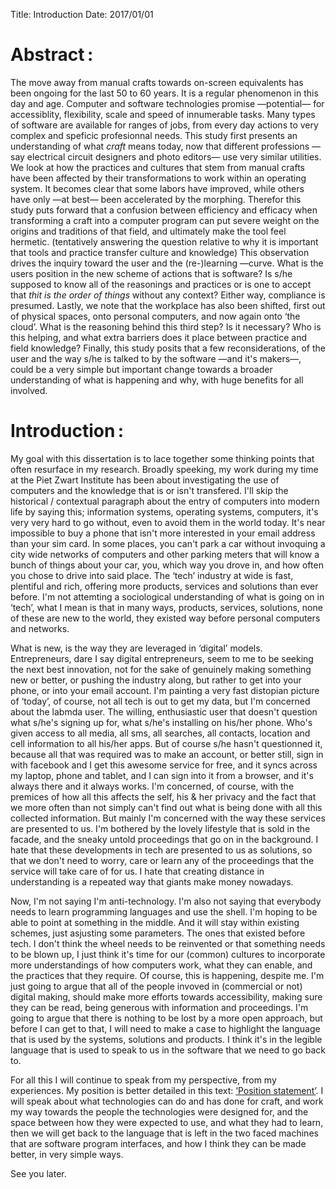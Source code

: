 Title: Introduction
Date: 2017/01/01

# Abstract :
The move away from manual crafts towards on-screen equivalents has been ongoing for the last 50 to 60 years. It is a regular phenomenon in this day and age. Computer and software technologies promise —potential— for accessiblity, flexibility, scale and speed of innumerable tasks. Many types of software are available for ranges of jobs, from every day actions to very complex and speficic profesionnal needs. This study first presents an understanding of what *craft* means today, now that different professions —say electrical circuit designers and photo editors— use very similar utilities. We look at how the practices and cultures that stem from manual crafts have been affected by their transformations to work within an operating system. It becomes clear that some labors have improved, while others have only —at best— been accelerated by the morphing. Therefor this study puts forward that a confusion between efficiency and efficacy when transforming a craft into a computer program can put severe weight on the origins and traditions of that field, and ultimately make the tool feel hermetic. (tentatively answering the question relative to why it is important that tools and practice transfer culture and knowledge) This observation drives the inquiry toward the user and the (re-)learning —curve. What is the users position in the new scheme of actions that is software? Is s/he supposed to know all of the reasonings and practices or is one to accept that *thit is the order of things* without any context? Either way, compliance is presumed. Lastly, we note that the workplace has also been shifted, first out of physical spaces, onto personal computers, and now again onto ‘the cloud’. What is the reasoning behind this third step? Is it necessary? Who is this helping, and what extra barriers does it place between practice and field knowledge? Finally, this study posits that a few reconsiderations, of the user and the way s/he is talked to by the software —and it's makers—, could be a very simple but important change towards a broader understanding of what is happening and why, with huge benefits for all involved.

# Introduction :

<!--
This text aims to inform and anwser a research question about software, culture, and their current relation; **Why must static visual production software technologies transfer the knowledge and skills of the craft they virtualise?**

Some terms need specifications from this question, and this is where we will start:

* visual production software: tools that are enabled by PCs to create and produce static visuals. This subset includes both vector graphics creation and bitmap image production, covering the tools that a visual designer could use, big or small, on a computer.
* static: isolated here to not include animation or moving image intended visual tools
* technologies: best understood as detailed by Morozov:

> *Technology is typically seen as a problem-solver, and well-designed technology **is supposed to follow an according aesthetic of efficiency**, ease and—ultimately—automation.*
<br><small>To Save Everything, Click Here — Evgeny Morozov, ch 9</small>

* craft they virtualise: the digital version that results from the craft

These definitions will be pushed further and contextualised in the first chapter. What is a digital craft? When is on computer practice a craft? Is all procudtion work on screen therfore the work of a craftsperson? Where do the actions come from? What or who determines the order of the proceedings? What are the models?

To attempt to understand some of the notions of software technologies for craft, beyond the early socio-historical contexts that explain why software came to be at all, we will look at the notion of efficiency and efficacy. What influences have they had on our understanding of software practices as crafts.

Later, the place of the user will be in question. Who is s/he, a user, a person, a worker, a link in a chain, an artist? How can s/he learn this environment? What is needed by a newcomer to understand the practice that is enabled by the software?

Finally, we will try and imagine what could happen to crafts that got and are getting virtualised. The workplace for practice is currently being shifted out of physical spaces, then onto personal computers, but now onto cloud computing services, what is the reasoning behind this third step? Is it necessary? Ultimately, a suggestion will be made, one that points towards tone of speech as a medium to be able to view modern practices as a transformation and not a loss.
-->

My goal with this dissertation is to lace together some thinking points that often resurface in my research. Broadly speeking, my work during my time at the Piet Zwart Institute has been about investigating the use of computers and the knowledge that is or isn't transfered. I'll skip the historical / contextual paragraph about the entry of computers into modern life by saying this; information systems, operating systems, computers, it's very very hard to go without, even to avoid them in the world today. It's near impossible to buy a phone that isn't more interested in your email address than your sim card. In some places, you can't park a car without invoquing a city wide networks of computers and other parking meters that will know a bunch of things about your car, you, which way you drove in, and how often you chose to drive into said place. The ‘tech’ industry at wide is fast, plentiful and rich, offering more products, services and solutions than ever before. I'm not attemting a sociological understanding of what is going on in ‘tech’, what I mean is that in many ways, products, services, solutions, none of these are new to the world, they existed way before personal computers and networks.

What is new, is the way they are leveraged in ‘digital’ models. Entrepreneurs, dare I say digital entrepreneurs, seem to me to be seeking the next best innovation, not for the sake of genuinely making something new or better, or pushing the industry along, but rather to get into your phone, or into your email account. I'm painting a very fast distopian picture of ‘today’, of course, not all tech is out to get my data, but I'm concerned about the labmda user. The willing, enthusiastic user that doesn't question what s/he's signing up for, what s/he's installing on his/her phone. Who's given access to all media, all sms, all searches, all contacts, location and cell information to all his/her apps. But of course s/he hasn't questionned it, because all that was required was to make an account, or better still, sign in with facebook and I get this awesome service for free, and it syncs across my laptop, phone and tablet, and I can sign into it from a browser, and it's always there and it always works. I'm concerned, of course, with the premices of how all this affects the self, his & her privacy and the fact that we more often than not simply can't find out what is being done with all this collected information. But mainly I'm concerned with the way these services are presented to us. I'm bothered by the lovely lifestyle that is sold in the facade, and the sneaky untold proceedings that go on in the background. I hate that these developments in tech are presented to us as solutions, so that we don't need to worry, care or learn any of the proceedings that the service will take care of for us. I hate that creating distance in understanding is a repeated way that giants make money nowadays.

Now, I'm not saying I'm anti-technology. I'm also not saying that everybody needs to learn programming languages and use the shell. I'm hoping to be able to point at something in the middle. And it will stay within existing schemes, just asjusting some parameters. The ones that existed before tech. I don't think the wheel needs to be reinvented or that something needs to be blown up, I just think it's time for our (common) cultures to incorporate more understandings of how computers work, what they can enable, and the practices that they require. Of course, this is happening, despite me. I'm just going to argue that all of the people invoved in (commercial or not) digital making, should make more efforts towards accessibility, making sure they can be read, being generous with information and proceedings. I'm going to argue that there is nothing to be lost by a more open approach, but before I can get to that, I will need to make a case to highlight the language that is used by the systems, solutions and products. I think it's in the legible language that is used to speak to us in the software that we need to go back to.

For all this I will continue to speak from my perspective, from my experiences. My position is better detailed in this text: [‘Position statement’](/position-statement.html). I will speak about what technologies can do and has done for craft, and work my way towards the people the technologies were designed for, and the space between how they were expected to use, and what they had to learn, then we will get back to the language that is left in the two faced machines that are software program interfaces, and how I think they can be made better, in very simple ways.

See you later.
